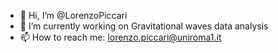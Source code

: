 - 👋 Hi, I’m @LorenzoPiccari
- 🌱 I’m currently working on Gravitational waves data analysis
- 📫 How to reach me: lorenzo.piccari@uniroma1.it

<!---
LorenzoPiccari/LorenzoPiccari is a ✨ special ✨ repository because its `README.md` (this file) appears on your GitHub profile.
You can click the Preview link to take a look at your changes.
--->
